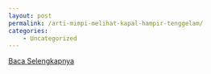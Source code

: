 ```yaml
---
layout: post
permalink: /arti-mimpi-melihat-kapal-hampir-tenggelam/
categories:
    - Uncategorized
---
```


[Baca Selengkapnya](/10)